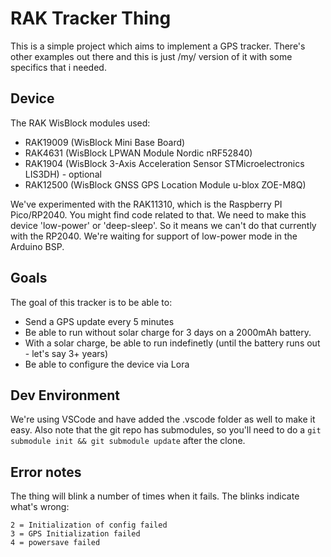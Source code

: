 # RAK Tracker Thing

This is a simple project which aims to implement a GPS tracker. There's other examples out there and this is just /my/ version of it with some specifics that i needed.

## Device

The RAK WisBlock modules used:

- RAK19009 (WisBlock Mini Base Board)
- RAK4631 (WisBlock LPWAN Module Nordic nRF52840)
- RAK1904 (WisBlock 3-Axis Acceleration Sensor STMicroelectronics LIS3DH) - optional
- RAK12500 (WisBlock GNSS GPS Location Module u-blox ZOE-M8Q)

We've experimented with the RAK11310, which is the Raspberry PI Pico/RP2040. You might find code related to that.
We need to make this device 'low-power' or 'deep-sleep'. So it means we can't do that currently with the RP2040. We're waiting for support of low-power mode in the Arduino BSP.

## Goals

The goal of this tracker is to be able to:
- Send a GPS update every 5 minutes
- Be able to run without solar charge for 3 days on a 2000mAh battery.
- With a solar charge, be able to run indefinetly (until the battery runs out - let's say 3+ years)
- Be able to configure the device via Lora


## Dev Environment
We're using VSCode and have added the .vscode folder as well to make it easy.
Also note that the git repo has submodules, so you'll need to do a `git submodule init && git submodule update` after the clone.


## Error notes

The thing will blink a number of times when it fails. The blinks indicate what's wrong:
```
2 = Initialization of config failed
3 = GPS Initialization failed
4 = powersave failed

```
